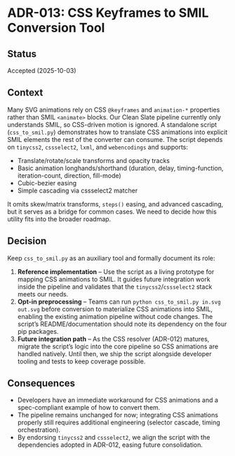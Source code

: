 # ADR-013: CSS Keyframes to SMIL Conversion Tool

## Status
Accepted (2025-10-03)

## Context
Many SVG animations rely on CSS `@keyframes` and `animation-*` properties rather than SMIL `<animate>` blocks. Our Clean Slate pipeline currently only understands SMIL, so CSS-driven motion is ignored. A standalone script (`css_to_smil.py`) demonstrates how to translate CSS animations into explicit SMIL elements the rest of the converter can consume. The script depends on `tinycss2`, `cssselect2`, `lxml`, and `webencodings` and supports:

- Translate/rotate/scale transforms and opacity tracks
- Basic animation longhands/shorthand (duration, delay, timing-function, iteration-count, direction, fill-mode)
- Cubic-bezier easing
- Simple cascading via cssselect2 matcher

It omits skew/matrix transforms, `steps()` easing, and advanced cascading, but it serves as a bridge for common cases. We need to decide how this utility fits into the broader roadmap.

## Decision
Keep `css_to_smil.py` as an auxiliary tool and formally document its role:

1. **Reference implementation** – Use the script as a living prototype for mapping CSS animations to SMIL. It guides future integration work inside the pipeline and validates that the `tinycss2`/`cssselect2` stack meets our needs.
2. **Opt-in preprocessing** – Teams can run `python css_to_smil.py in.svg out.svg` before conversion to materialize CSS animations into SMIL, enabling the existing animation pipeline without code changes. The script’s README/documentation should note its dependency on the four pip packages.
3. **Future integration path** – As the CSS resolver (ADR-012) matures, migrate the script’s logic into the core pipeline so CSS animations are handled natively. Until then, we ship the script alongside developer tooling and tests to keep coverage possible.

## Consequences
- Developers have an immediate workaround for CSS animations and a spec-compliant example of how to convert them.
- The pipeline remains unchanged for now; integrating CSS animations properly still requires additional engineering (selector cascade, timing orchestration).
- By endorsing `tinycss2` and `cssselect2`, we align the script with the dependencies adopted in ADR-012, easing future consolidation.
